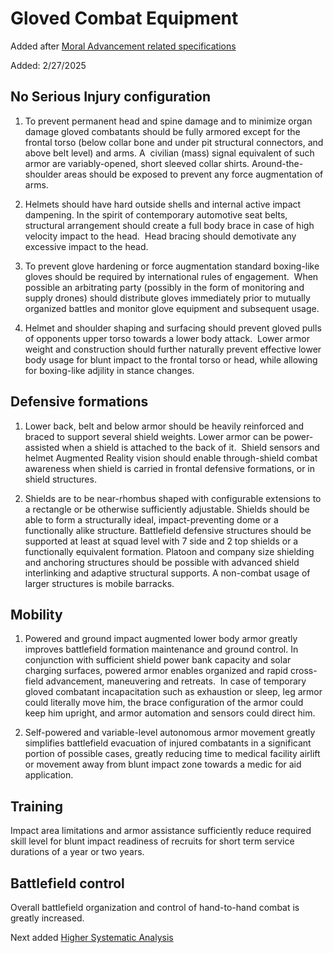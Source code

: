 # Gloved Combat Equipment

Added after [Moral Advancement related specifications](../general_specifications_and_regulations/Moral_Advancement_related_specifications.md)

Added: 2/27/2025

## No Serious Injury configuration

1. To prevent permanent head and spine damage and to minimize organ damage gloved combatants should be fully armored except for the frontal torso (below collar bone and under pit structural connectors, and above belt level) and arms. A  civilian (mass) signal equivalent of such armor are variably-opened, short sleeved collar shirts. Around-the-shoulder areas should be exposed to prevent any force augmentation of arms.

2. Helmets should have hard outside shells and internal active impact dampening. In the spirit of contemporary automotive seat belts, structural arrangement should create a full body brace in case of high velocity impact to the head.  Head bracing should demotivate any excessive impact to the head.

3. To prevent glove hardening or force augmentation standard boxing-like gloves should be required by international rules of engagement.  When possible an arbitrating party (possibly in the form of monitoring and supply drones) should distribute gloves immediately prior to mutually organized battles and monitor glove equipment and subsequent usage.

4. Helmet and shoulder shaping and surfacing should prevent gloved pulls of opponents upper torso towards a lower body attack.  Lower armor weight and construction should further naturally prevent effective lower body usage for blunt impact to the frontal torso or head, while allowing for boxing-like adjility in stance changes.

## Defensive formations

1. Lower back, belt and below armor should be heavily reinforced and braced to support several shield weights. Lower armor can be power-assisted when a shield is attached to the back of it.  Shield sensors and helmet Augmented Reality vision should enable through-shield combat awareness when shield is carried in frontal defensive formations, or in shield structures.

2. Shields are to be near-rhombus shaped with configurable extensions to a rectangle or be otherwise sufficiently adjustable. Shields should be able to form a structurally ideal, impact-preventing dome or a functionally alike structure. Battlefield defensive structures should be supported at least at squad level with 7 side and 2 top shields or a functionally equivalent formation. Platoon and company size shielding and anchoring structures should be possible with advanced shield interlinking and adaptive structural supports. A non-combat usage of larger structures is mobile barracks.

## Mobility

1. Powered and ground impact augmented lower body armor greatly improves battlefield formation maintenance and ground control. In conjunction with sufficient shield power bank capacity and solar charging surfaces, powered armor enables organized and rapid cross-field advancement, maneuvering and retreats.  In case of temporary gloved combatant incapacitation such as exhaustion or sleep, leg armor could literally move him, the brace configuration of the armor could keep him upright, and armor automation and sensors could direct him.

2. Self-powered and variable-level autonomous armor movement greatly simplifies battlefield evacuation of injured combatants in a significant portion of possible cases, greatly reducing time to medical facility airlift or movement away from blunt impact zone towards a medic for aid application.

## Training 

Impact area limitations and armor assistance sufficiently reduce required skill level for blunt impact readiness of recruits for short term service durations of a year or two years.

## Battlefield control

Overall battlefield organization and control of hand-to-hand combat is greatly increased.

Next added [Higher Systematic Analysis](./Higher_systematic_analysis.md)
